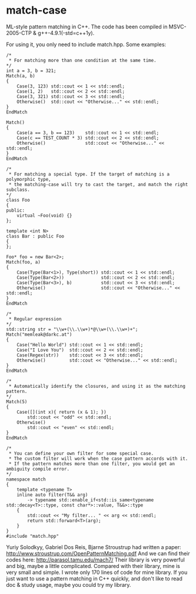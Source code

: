 # match-case
ML-style pattern matching in C++.
The code has been compiled in MSVC-2005-CTP & g++-4.9.1(-std=c++1y).
 
For using it, you only need to include match.hpp.
Some examples:

    /*
     * For matching more than one condition at the same time.
    */
    int a = 3, b = 321;
    Match(a, b)
    {
        Case(3, 123) std::cout << 1 << std::endl;
        Case(1, 2)   std::cout << 2 << std::endl;
        Case(3, 321) std::cout << 3 << std::endl;
        Otherwise()  std::cout << "Otherwise..." << std::endl;
    }
    EndMatch
    
    Match()
    {
        Case(a == 3, b == 123)    std::cout << 1 << std::endl;
        Case(c == TEST_COUNT * 3) std::cout << 2 << std::endl;
        Otherwise()               std::cout << "Otherwise..." << std::endl;
    }
    EndMatch

    /*
     * For matching a special type. If the target of matching is a polymorphic type, 
     * the matching-case will try to cast the target, and match the right subclass.
    */
    class Foo
    {
    public:
        virtual ~Foo(void) {}
    };
    
    template <int N>
    class Bar : public Foo
    {
    };
    
    Foo* foo = new Bar<2>;
    Match(foo, a)
    {
        Case(Type(Bar<1>), Type(short)) std::cout << 1 << std::endl;
        Case(Type(Bar<2>))              std::cout << 2 << std::endl;
        Case(Type(Bar<3>), b)           std::cout << 3 << std::endl;
        Otherwise()                     std::cout << "Otherwise..." << std::endl;
    }
    EndMatch

    /*
     * Regular expression
    */
    std::string str = "\\w+(\\.\\w+)*@\\w+(\\.\\w+)+";
    Match("memleak@darkc.at")
    {
        Case("Hello World") std::cout << 1 << std::endl;
        Case("I Love You")  std::cout << 2 << std::endl;
        Case(Regex(str))    std::cout << 3 << std::endl;
        Otherwise()         std::cout << "Otherwise..." << std::endl;
    }
    EndMatch

    /*
     * Automatically identify the closures, and using it as the matching pattern.
    */
    Match(5)
    {
        Case([](int x){ return (x & 1); })
            std::cout << "odd" << std::endl;
        Otherwise()
            std::cout << "even" << std::endl;
    }
    EndMatch

    /*
     * You can define your own filter for some special case.
     * The custom filter will work when the case pattern accords with it.
     * If the pattern matches more than one filter, you would get an ambiguity compile error.
    */
    namespace match
    {
        template <typename T>
        inline auto filter(T&& arg)
            -> typename std::enable_if<std::is_same<typename std::decay<T>::type, const char*>::value, T&&>::type
        {
            std::cout << "My filter... " << arg << std::endl;
            return std::forward<T>(arg);
        }
    }
    #include "match.hpp"

Yuriy Solodkyy, Gabriel Dos Reis, Bjarne Stroustrup had written a paper:
http://www.stroustrup.com/OpenPatternMatching.pdf
And we can find their codes here:
http://parasol.tamu.edu/mach7/
Their library is very powerful and big, maybe a little complicated.
Compared with their library, mine is very small and simple. I wrote only 170 lines of code for mine library.
If you just want to use a pattern matching in C++ quickly, and don't like to read doc & study usage, maybe you could try my library.